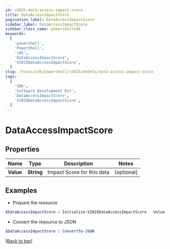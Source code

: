 ```yaml
---
id: v2025-data-access-impact-score
title: DataAccessImpactScore
pagination_label: DataAccessImpactScore
sidebar_label: DataAccessImpactScore
sidebar_class_name: powershellsdk
keywords:
  [
    'powershell',
    'PowerShell',
    'sdk',
    'DataAccessImpactScore',
    'V2025DataAccessImpactScore',
  ]
slug: /tools/sdk/powershell/v2025/models/data-access-impact-score
tags:
  [
    'SDK',
    'Software Development Kit',
    'DataAccessImpactScore',
    'V2025DataAccessImpactScore',
  ]
---
```


# DataAccessImpactScore

## Properties

| Name      | Type       | Description                | Notes      |
| --------- | ---------- | -------------------------- | ---------- |
| **Value** | **String** | Impact Score for this data | [optional] |

## Examples

- Prepare the resource

```powershell
$DataAccessImpactScore = Initialize-V2025DataAccessImpactScore  -Value Medium
```

- Convert the resource to JSON

```powershell
$DataAccessImpactScore | ConvertTo-JSON
```

[[Back to top]](#)
